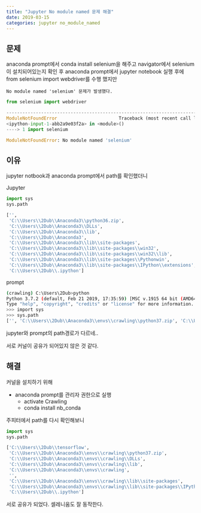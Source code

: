 ```yaml
---
title: "Jupyter No module named 문제 해결"
date: 2019-03-15
categories: jupyter no_module_named
---
```


## 문제

anaconda prompt에서 conda install selenium을 해주고 navigator에서 selenium이 설치되어있는지 확인 후 anaconda prompt에서 jupyter notebook 실행 후에 from selenium import webdriver를 수행 했지만

`No module named 'selenium' 문제가 발생했다.`

```python
from selenium import webdriver

---------------------------------------------------------------------------
ModuleNotFoundError                       Traceback (most recent call last)
<ipython-input-1-abb2a9e03f2a> in <module>()
----> 1 import selenium

ModuleNotFoundError: No module named 'selenium'
```

## 이유

jupyter notbook과 anaconda prompt에서 path를 확인했더니

Jupyter
```python
import sys
sys.path

['',
 'C:\\Users\\2Dub\\Anaconda3\\python36.zip',
 'C:\\Users\\2Dub\\Anaconda3\\DLLs',
 'C:\\Users\\2Dub\\Anaconda3\\lib',
 'C:\\Users\\2Dub\\Anaconda3',
 'C:\\Users\\2Dub\\Anaconda3\\lib\\site-packages',
 'C:\\Users\\2Dub\\Anaconda3\\lib\\site-packages\\win32',
 'C:\\Users\\2Dub\\Anaconda3\\lib\\site-packages\\win32\\lib',
 'C:\\Users\\2Dub\\Anaconda3\\lib\\site-packages\\Pythonwin',
 'C:\\Users\\2Dub\\Anaconda3\\lib\\site-packages\\IPython\\extensions',
 'C:\\Users\\2Dub\\.ipython']
```

prompt
```bash
(crawling) C:\Users\2Dub>python
Python 3.7.2 (default, Feb 21 2019, 17:35:59) [MSC v.1915 64 bit (AMD64)] :: Anaconda, Inc. on win32
Type "help", "copyright", "credits" or "license" for more information.
>>> import sys
>>> sys.path
['', 'C:\\Users\\2Dub\\Anaconda3\\envs\\crawling\\python37.zip', 'C:\\Users\\2Dub\\Anaconda3\\envs\\crawling\\DLLs', 'C:\\Users\\2Dub\\Anaconda3\\envs\\crawling\\lib', 'C:\\Users\\2Dub\\Anaconda3\\envs\\crawling', 'C:\\Users\\2Dub\\Anaconda3\\envs\\crawling\\lib\\site-packages']
```

jupyter와 prompt의 path경로가 다르네..

서로 커널이 공유가 되어있지 않은 것 같다.

## 해결

커널을 설치하기 위해

- anaconda prompt를 관리자 권한으로 실행
  - activate Crawling
  - conda install nb_conda

주피터에서 path를 다시 확인해보니

```python
import sys
sys.path

['C:\\Users\\2Dub\\tensorflow',
 'C:\\Users\\2Dub\\Anaconda3\\envs\\crawling\\python37.zip',
 'C:\\Users\\2Dub\\Anaconda3\\envs\\crawling\\DLLs',
 'C:\\Users\\2Dub\\Anaconda3\\envs\\crawling\\lib',
 'C:\\Users\\2Dub\\Anaconda3\\envs\\crawling',
 '',
 'C:\\Users\\2Dub\\Anaconda3\\envs\\crawling\\lib\\site-packages',
 'C:\\Users\\2Dub\\Anaconda3\\envs\\crawling\\lib\\site-packages\\IPython\\extensions',
 'C:\\Users\\2Dub\\.ipython']
```

서로 공유가 되었다. 셀레니움도 잘 동작한다.

